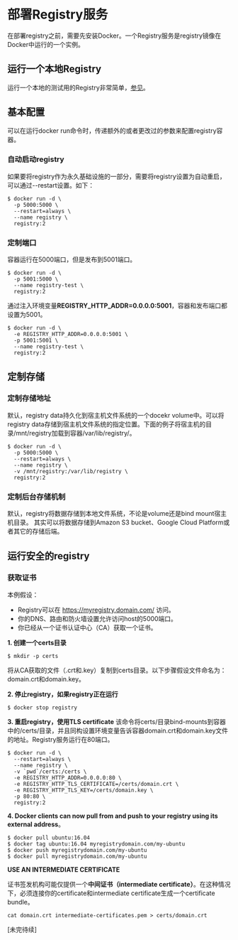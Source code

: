 # 部署Registry服务
在部署registry之前，需要先安装Docker。一个Registry服务是registry镜像在Docker中运行的一个实例。

## 运行一个本地Registry
运行一个本地的测试用的Registry非常简单，[参见](overview.md)。

## 基本配置
可以在运行docker run命令时，传递额外的或者更改过的参数来配置registry容器。

### 自动启动registry
如果要将registry作为永久基础设施的一部分，需要将registry设置为自动重启，可以通过--restart设置。如下：

```
$ docker run -d \
  -p 5000:5000 \
  --restart=always \
  --name registry \
  registry:2
```

### 定制端口
容器运行在5000端口，但是发布到5001端口。

```
$ docker run -d \
  -p 5001:5000 \
  --name registry-test \
  registry:2
```

通过注入环境变量**REGISTRY_HTTP_ADDR=0.0.0.0:5001**，容器和发布端口都设置为5001。

```
$ docker run -d \
  -e REGISTRY_HTTP_ADDR=0.0.0.0:5001 \
  -p 5001:5001 \
  --name registry-test \
  registry:2
```

## 定制存储
### 定制存储地址
默认，registry data持久化到宿主机文件系统的一个docekr volume中。可以将registry data存储到宿主机文件系统的指定位置。下面的例子将宿主机的目录/mnt/registry加载到容器/var/lib/registry/。

```
$ docker run -d \
  -p 5000:5000 \
  --restart=always \
  --name registry \
  -v /mnt/registry:/var/lib/registry \
  registry:2
```

### 定制后台存储机制
默认，registry将数据存储到本地文件系统，不论是volume还是bind mount宿主机目录。
其实可以将数据存储到Amazon S3 bucket、Google Cloud Platform或者其它的存储后端。

## 运行安全的registry
### 获取证书
本例假设：

* Registry可以在 https://myregistry.domain.com/ 访问。
* 你的DNS、路由和防火墙设置允许访问host的5000端口。
* 你已经从一个证书认证中心（CA）获取一个证书。

**1. 创建一个certs目录**

```
$ mkdir -p certs
```
将从CA获取的文件（.crt和.key）复制到certs目录。以下步骤假设文件命名为：domain.crt和domain.key。

**2. 停止registry，如果registry正在运行**

```
$ docker stop registry
```
**3. 重启registry，使用TLS certificate**
该命令将certs/目录bind-mounts到容器中的/certs/目录，并且同构设置环境变量告诉容器domain.crt和domain.key文件的地址。Registry服务运行在80端口。

```
$ docker run -d \
  --restart=always \
  --name registry \
  -v `pwd`/certs:/certs \
  -e REGISTRY_HTTP_ADDR=0.0.0.0:80 \
  -e REGISTRY_HTTP_TLS_CERTIFICATE=/certs/domain.crt \
  -e REGISTRY_HTTP_TLS_KEY=/certs/domain.key \
  -p 80:80 \
  registry:2
```
**4. Docker clients can now pull from and push to your registry using its external address**。

```
$ docker pull ubuntu:16.04
$ docker tag ubuntu:16.04 myregistrydomain.com/my-ubuntu
$ docker push myregistrydomain.com/my-ubuntu
$ docker pull myregistrydomain.com/my-ubuntu
```
**USE AN INTERMEDIATE CERTIFICATE**

证书签发机构可能仅提供一个**中间证书（intermediate certificate）**。在这种情况下，必须连接你的certificate和intermediate certificate生成一个certificate bundle。

```
cat domain.crt intermediate-certificates.pem > certs/domain.crt
```

[未完待续]